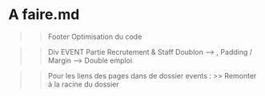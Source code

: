 # A faire.md

>> Footer
>> Optimisation du code

>> Div EVENT
>> Partie Recrutement & Staff
>> Doublon --> ,
>> Padding / Margin --> Double emploi


>> Pour les liens des pages dans de dossier events : 
    >> Remonter à la racine du dossier